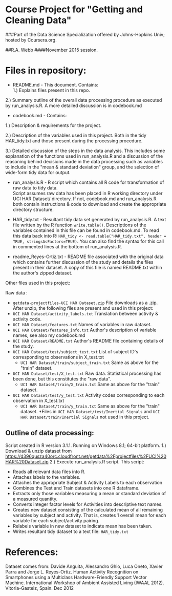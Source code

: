 
Course Project for "Getting and Cleaning Data"
==========================================
###Part of the Data Science Specialization offered by Johns-Hopkins Univ; hosted by Coursera.org.


##R.A. Webb
####November 2015 session.


Files in repository:
========================
*	README.md  -  This document.  Contains:  
  1.) Explains files present in this repo. 

  2.) Summary outline of the overall data processing procedure as executed by run_analysis.R.  A more detailed discussion is in codebook.md  

*	codebook.md   -  Contains:
  
  1.) Description & requirements for the project.

  2.) Description of the variables used in this project.  Both in the tidy HAR_tidy.txt and those present during the processing procedure.  

  3.) Detailed discussion of the steps in the data analysis.  This includes some explanation of the functions used in run_analysis.R and a discussion of the reasoning behind decisions made in the data processing such as variables to include in the "mean & standard deviation" group, and the selection of wide-form tidy data for output.

*	run_analysis.R  -  R script which contains all R code for transformation of raw data to tidy data.  
Script assumes raw data has been placed in R working directory under UCI HAR Dataset/ directory.  If not, codebook.md
and run_analysis.R both contain instructions & code to download and create the appropriate directory structure.  

*	HAR_tidy.txt  - Resultant tidy data set generated by run_analysis.R. A text file written by the R function `write.table()`. Descriptions of the variables contained in this file can be found in codebook.md.  To read this data back into R: `HAR_tidy <- read.table("HAR_tidy.txt", header = TRUE, stringsAsFactors=TRUE)`.  You can also find the syntax for this call in commented lines at the bottom of run_analysis.R.

*	readme_Reyes-Ortiz.txt  -  README file associated with the original data which contains further discussion of the study and details the files present in their dataset.  A copy of this file is named README.txt within the author's zipped dataset.


Other files used in this project:

Raw data :
*	`getdata-projectfiles-UCI HAR Dataset.zip` File downloads as a .zip.  After unzip, the following files are present and used in this project:
  * `UCI HAR Dataset/activity_labels.txt` Translation between activity & activity code.   
  * `UCI HAR Dataset/features.txt`  Names of variables in raw dataset.
  * `UCI HAR Dataset/features_info.txt`  Author's description of variable names, see also my codebook.md
  * `UCI HAR Dataset/README.txt`   Author's README file containing details of the study.
  * `UCI HAR Dataset/test/subject_test.txt`   List of subject ID's corresponding to observations in X_test.txt
    * `UCI HAR Dataset/train/subject_train.txt`   Same as above for the "train" dataset.
  * `UCI HAR Dataset/test/X_test.txt`  Raw data.  Statistical processing has been done, but this constitutes the "raw data".
    * `UCI HAR Dataset/train/X_train.txt`   Same as above for the "train" dataset.
  * `UCI HAR Dataset/test/y_test.txt`  Activity codes corresponding to each observation in X_test.txt
    * `UCI HAR Dataset/train/y_train.txt`   Same as above for the "train" dataset.
  *Files in `UCI HAR Dataset/test/Inertial Signals` and `UCI HAR Dataset/train/Inertial Signals` not used in this project.	
  
Outline of data processing:
---------------------------
Script created in R version 3.1.1.  Running on Windows 8.1; 64-bit platform.
1.) Download & unzip dataset from https://d396qusza40orc.cloudfront.net/getdata%2Fprojectfiles%2FUCI%20HAR%20Dataset.zip
2.) Execute run_analysis.R script.  This script:
  * Reads all relevant data files into R.
  * Attaches labels to the variables.
  * Attaches the appropriate Subject & Activity Labels to each observation
  * Combines the Test and Train datasets into one R dataframe.
  * Extracts only those variables measuring a mean or standard deviation of a measured quantity.
  * Converts integer factor levels for Activities into descriptive text names.
  * Creates new dataset consisting of the calculated mean of all remaining variables by subject and activity.  That is, creates 1 overall mean for each variable for each subject/activity pairing.
  * Relabels variable in new dataset to indicate mean has been taken.
  * Writes resultant tidy dataset to a text file:  `HAR_tidy.txt`



References:
===========================

Dataset comes from:
Davide Anguita, Alessandro Ghio, Luca Oneto, Xavier Parra and Jorge L. Reyes-Ortiz. Human Activity Recognition on Smartphones 
using a Multiclass Hardware-Friendly Support Vector Machine. International Workshop of Ambient Assisted Living (IWAAL 2012). 
Vitoria-Gasteiz, Spain. Dec 2012
